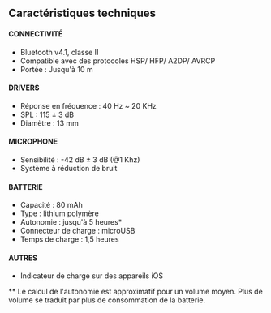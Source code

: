## Caractéristiques techniques

#### CONNECTIVITÉ
- Bluetooth v4.1, classe II
- Compatible avec des protocoles HSP/ HFP/ A2DP/ AVRCP 
- Portée : Jusqu'à 10 m
 
#### DRIVERS
- Réponse en fréquence : 40 Hz ~ 20 KHz
- SPL : 115 ± 3 dB
- Diamètre : 13 mm

#### MICROPHONE
- Sensibilité : -42 dB ± 3 dB (@1 Khz)
- Système à réduction de bruit

#### BATTERIE
- Capacité : 80 mAh
- Type : lithium polymère
- Autonomie : jusqu'à 5 heures*
- Connecteur de charge : microUSB
- Temps de charge : 1,5 heures

#### AUTRES
- Indicateur de charge sur des appareils iOS

** Le calcul de l'autonomie est approximatif pour un volume moyen. Plus de volume se traduit par plus de consommation de la batterie.

